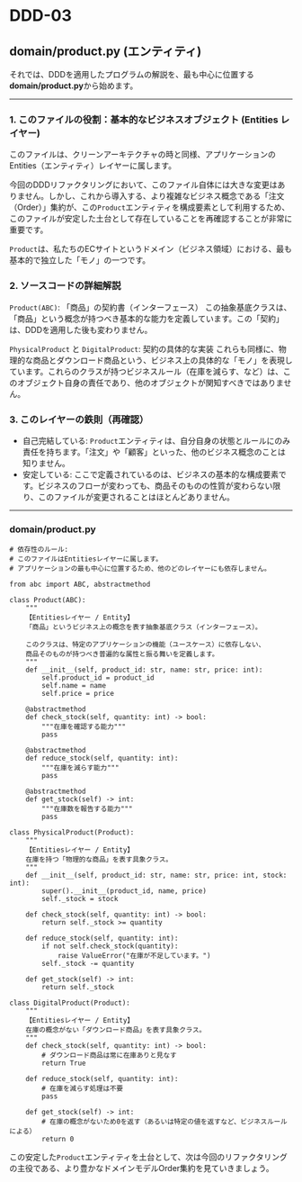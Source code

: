 # DDD-03

## domain/product.py (エンティティ)

それでは、DDDを適用したプログラムの解説を、最も中心に位置する**domain/product.py**から始めます。

---

### 1. このファイルの役割：基本的なビジネスオブジェクト (Entities レイヤー)

このファイルは、クリーンアーキテクチャの時と同様、アプリケーションのEntities（エンティティ）レイヤーに属します。

今回のDDDリファクタリングにおいて、このファイル自体には大きな変更はありません。しかし、これから導入する、より複雑なビジネス概念である「注文（Order）」集約が、この`Product`エンティティを構成要素として利用するため、このファイルが安定した土台として存在していることを再確認することが非常に重要です。

`Product`は、私たちのECサイトというドメイン（ビジネス領域）における、最も基本的で独立した「モノ」の一つです。

### 2. ソースコードの詳細解説

`Product(ABC)`: 「商品」の契約書（インターフェース）
この抽象基底クラスは、「商品」という概念が持つべき基本的な能力を定義しています。この「契約」は、DDDを適用した後も変わりません。

`PhysicalProduct` と `DigitalProduct`: 契約の具体的な実装
これらも同様に、物理的な商品とダウンロード商品という、ビジネス上の具体的な「モノ」を表現しています。これらのクラスが持つビジネスルール（在庫を減らす、など）は、このオブジェクト自身の責任であり、他のオブジェクトが関知すべきではありません。

### 3. このレイヤーの鉄則（再確認）

- 自己完結している: `Product`エンティティは、自分自身の状態とルールにのみ責任を持ちます。「注文」や「顧客」といった、他のビジネス概念のことは知りません。
- 安定している: ここで定義されているのは、ビジネスの基本的な構成要素です。ビジネスのフローが変わっても、商品そのものの性質が変わらない限り、このファイルが変更されることはほとんどありません。

---

### domain/product.py

```
# 依存性のルール:
# このファイルはEntitiesレイヤーに属します。
# アプリケーションの最も中心に位置するため、他のどのレイヤーにも依存しません。

from abc import ABC, abstractmethod

class Product(ABC):
    """
    【Entitiesレイヤー / Entity】
    「商品」というビジネス上の概念を表す抽象基底クラス（インターフェース）。

    このクラスは、特定のアプリケーションの機能（ユースケース）に依存しない、
    商品そのものが持つべき普遍的な属性と振る舞いを定義します。
    """
    def __init__(self, product_id: str, name: str, price: int):
        self.product_id = product_id
        self.name = name
        self.price = price

    @abstractmethod
    def check_stock(self, quantity: int) -> bool:
        """在庫を確認する能力"""
        pass

    @abstractmethod
    def reduce_stock(self, quantity: int):
        """在庫を減らす能力"""
        pass

    @abstractmethod
    def get_stock(self) -> int:
        """在庫数を報告する能力"""
        pass

class PhysicalProduct(Product):
    """
    【Entitiesレイヤー / Entity】
    在庫を持つ「物理的な商品」を表す具象クラス。
    """
    def __init__(self, product_id: str, name: str, price: int, stock: int):
        super().__init__(product_id, name, price)
        self._stock = stock

    def check_stock(self, quantity: int) -> bool:
        return self._stock >= quantity

    def reduce_stock(self, quantity: int):
        if not self.check_stock(quantity):
            raise ValueError("在庫が不足しています。")
        self._stock -= quantity

    def get_stock(self) -> int:
        return self._stock

class DigitalProduct(Product):
    """
    【Entitiesレイヤー / Entity】
    在庫の概念がない「ダウンロード商品」を表す具象クラス。
    """
    def check_stock(self, quantity: int) -> bool:
        # ダウンロード商品は常に在庫ありと見なす
        return True

    def reduce_stock(self, quantity: int):
        # 在庫を減らす処理は不要
        pass

    def get_stock(self) -> int:
        # 在庫の概念がないため0を返す（あるいは特定の値を返すなど、ビジネスルールによる）
        return 0

```

この安定した`Product`エンティティを土台として、次は今回のリファクタリングの主役である、より豊かなドメインモデルOrder集約を見ていきましょう。